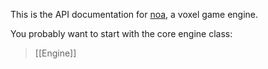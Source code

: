 

This is the API documentation for 
[noa](https://github.com/andyhall/noa), a voxel game engine.

You probably want to start with the core engine class:

> [[Engine]]


